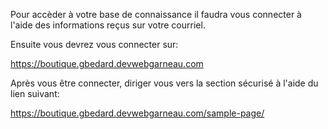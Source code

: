 Pour accèder à votre base de connaissance il faudra vous connecter à l'aide des informations reçus sur votre courriel.

Ensuite vous devrez vous connecter sur:

https://boutique.gbedard.devwebgarneau.com

Après vous être connecter, diriger vous vers la section sécurisé à l'aide du lien suivant:

https://boutique.gbedard.devwebgarneau.com/sample-page/